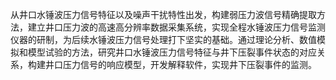 


从井口水锤波压力信号特征以及噪声干扰特性出发，构建弱压力波信号精确提取方法，建立井口压力波的高速高分辨率数据采集系统，实现全程水锤波压力信号监测仪器的研制，为后续水锤波压力信号处理打下坚实的基础。通过理论分析、数值模拟和模型试验的方法，研究井口水锤波压力信号特征与井下压裂事件状态的对应关系，构建井口压力信号的响应模型，开发解释软件，实现井下压裂事件的监测。

